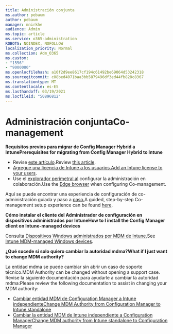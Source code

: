 ```yaml
---
title: Administración conjunta
ms.author: pebaum
author: pebaum
manager: mnirkhe
audience: Admin
ms.topic: article
ms.service: o365-administration
ROBOTS: NOINDEX, NOFOLLOW
localization_priority: Normal
ms.collection: Adm_O365
ms.custom:
- "1556"
- "9000080"
ms.openlocfilehash: a10f2d9ee8617cf194c61492be69064d53242318
ms.sourcegitcommit: c08bed4071baa3bb5879496df3ed44fb828c8367
ms.translationtype: MT
ms.contentlocale: es-ES
ms.lasthandoff: 03/19/2021
ms.locfileid: "50896812"
---
```

# <a name="co-management"></a><span data-ttu-id="06466-102">Administración conjunta</span><span class="sxs-lookup"><span data-stu-id="06466-102">Co-management</span></span>

<span data-ttu-id="06466-103">**Requisitos previos para migrar de Config Manager Hybrid a Intune**</span><span class="sxs-lookup"><span data-stu-id="06466-103">**Prerequisites for migrating from Config Manager Hybrid to Intune**</span></span>

- <span data-ttu-id="06466-104">Revise [este artículo](https://docs.microsoft.com/mem/configmgr/mdm/understand/what-happened-to-hybrid).</span><span class="sxs-lookup"><span data-stu-id="06466-104">Review [this article](https://docs.microsoft.com/mem/configmgr/mdm/understand/what-happened-to-hybrid).</span></span>
- <span data-ttu-id="06466-105">[Agregue una licencia de Intune a los usuarios.](https://docs.microsoft.com/mem/intune/fundamentals/licenses-assign)</span><span class="sxs-lookup"><span data-stu-id="06466-105">[Add an Intune license to your users](https://docs.microsoft.com/mem/intune/fundamentals/licenses-assign).</span></span>
- <span data-ttu-id="06466-106">Use el [explorador perimetral al](https://www.microsoft.com/edge) configurar la administración en colaboración.</span><span class="sxs-lookup"><span data-stu-id="06466-106">Use the [Edge browser](https://www.microsoft.com/edge) when configuring Co-management.</span></span>

<span data-ttu-id="06466-107">Aquí se puede encontrar una experiencia de configuración de co-administración guiada y paso a [paso.](https://admin.microsoft.com/AdminPortal/Home?#/modernonboarding/comanagesetupguide)</span><span class="sxs-lookup"><span data-stu-id="06466-107">A guided, step-by-step Co-management setup experience can be found [here](https://admin.microsoft.com/AdminPortal/Home?#/modernonboarding/comanagesetupguide).</span></span>

<span data-ttu-id="06466-108">**Cómo instalar el cliente del Administrador de configuración en dispositivos administrados por Intune**</span><span class="sxs-lookup"><span data-stu-id="06466-108">**How to I install the Config Manager client on Intune-managed devices**</span></span>

<span data-ttu-id="06466-109">Consulta [Dispositivos Windows administrados por MDM de Intune.](https://docs.microsoft.com/mem/configmgr/core/clients/deploy/deploy-clients-to-windows-computers#bkmk_mdm)</span><span class="sxs-lookup"><span data-stu-id="06466-109">See [Intune MDM-managed Windows devices](https://docs.microsoft.com/mem/configmgr/core/clients/deploy/deploy-clients-to-windows-computers#bkmk_mdm).</span></span>

<span data-ttu-id="06466-110">**¿Qué sucede si solo quiero cambiar la autoridad mdma?**</span><span class="sxs-lookup"><span data-stu-id="06466-110">**What if I just want to change MDM authority?**</span></span>

<span data-ttu-id="06466-111">La entidad mdma se puede cambiar sin abrir un caso de soporte técnico.</span><span class="sxs-lookup"><span data-stu-id="06466-111">MDM Authority can be changed without opening a support case.</span></span> <span data-ttu-id="06466-112">Revise la siguiente documentación para ayudarle a cambiar la autoridad mdma:</span><span class="sxs-lookup"><span data-stu-id="06466-112">Please review the following documentation to assist in changing your MDM authority:</span></span>

- [<span data-ttu-id="06466-113">Cambiar entidad MDM de Configuration Manager a Intune independiente</span><span class="sxs-lookup"><span data-stu-id="06466-113">Change MDM Authority from Configuration Manager to Intune standalone</span></span>](https://docs.microsoft.com/mem/configmgr/mdm/understand/what-happened-to-hybrid)
- [<span data-ttu-id="06466-114">Cambiar la entidad MDM de Intune independiente a Configuration Manager</span><span class="sxs-lookup"><span data-stu-id="06466-114">Change MDM authority from Intune standalone to Configuration Manager</span></span>](https://docs.microsoft.com/mem/configmgr/mdm/understand/what-happened-to-hybrid)
